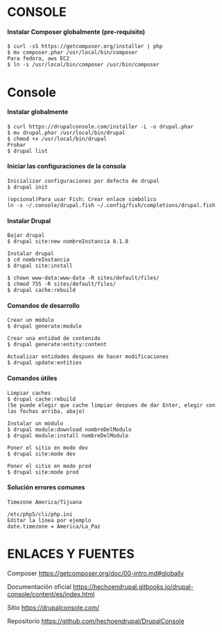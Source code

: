 CONSOLE
========

#### Instalar Composer globalmente (pre-requisito)
```
$ curl -sS https://getcomposer.org/installer | php
$ mv composer.phar /usr/local/bin/composer
Para fedora, aws EC2
$ ln -s /usr/local/bin/composer /usr/bin/composer
```

Console
===
#### Instalar globalmente
```
$ curl https://drupalconsole.com/installer -L -o drupal.phar
$ mv drupal.phar /usr/local/bin/drupal
$ chmod +x /usr/local/bin/drupal
Probar
$ drupal list
```


#### Iniciar las configuraciones de la consola
```
Inicializar configuraciones por defecto de drupal
$ drupal init

(opcional)Para usar Fish: Crear enlace simbólico
ln -s ~/.console/drupal.fish ~/.config/fish/completions/drupal.fish

```

#### Instalar Drupal

```
Bajar drupal
$ drupal site:new nombreInstancia 8.1.8

Instalar drupal
$ cd nombreInstancia
$ drupal site:install

$ chown www-data:www-data -R sites/default/files/
$ chmod 755 -R sites/default/files/
$ drupal cache:rebuild

```
#### Comandos de desarrollo

```
Crear un módulo
$ drupal generate:module

Crear una entidad de contenido
$ drupal generate:entity:content

Actualizar entidades despues de hacer modificaciones
$ drupal update:entities
```

#### Comandos útiles

```
Limpiar caches
$ drupal cache:rebuild
(Se puede elegir que cache limpiar despues de dar Enter, elegir con las fechas arriba, abajo)

Instalar un módulo
$ drupal module:download nombreDelModulo
$ drupal module:install nombreDelModulo

Poner el sitio en modo dev
$ drupal site:mode dev

Poner el sitio en modo prod
$ drupal site:mode prod
```
#### Solución errores comunes

```
Timezone America/Tijuana

/etc/php5/cli/php.ini
Editar la línea por ejemplo
date.timezone = America/La_Paz
```

ENLACES Y FUENTES
=================
Composer
https://getcomposer.org/doc/00-intro.md#globally

Documentación oficial
https://hechoendrupal.gitbooks.io/drupal-console/content/es/index.html

Sitio
https://drupalconsole.com/

Repositorio
https://github.com/hechoendrupal/DrupalConsole
